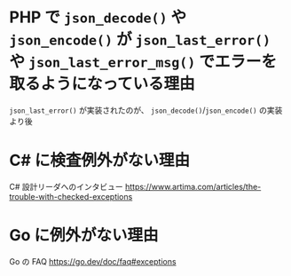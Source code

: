 # PHP で `json_decode()` や `json_encode()` が `json_last_error()` や `json_last_error_msg()` でエラーを取るようになっている理由

`json_last_error()` が実装されたのが、 `json_decode()`/`json_encode()` の実装より後

# C# に検査例外がない理由

C# 設計リーダへのインタビュー
https://www.artima.com/articles/the-trouble-with-checked-exceptions

# Go に例外がない理由

Go の FAQ
https://go.dev/doc/faq#exceptions
